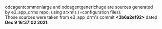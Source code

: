 odcagentcommonlarge and odcagentgenerichuge are sources generated by e3_app_drms repo, using arxmls (=configuration files).<br>
Those sources were taken from e3_app_drm's commit <b><3b6a2ef92></b> dated <b>Dec 9 16:37:02 2021</b>.